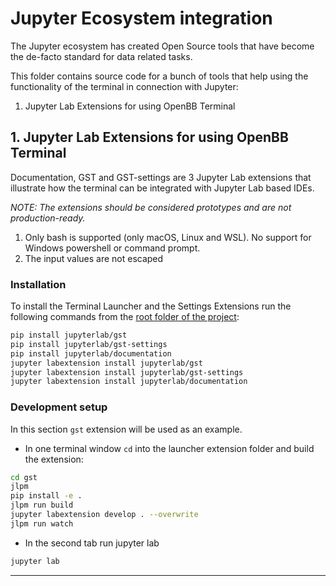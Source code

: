 # Jupyter Ecosystem integration

The Jupyter ecosystem has created Open Source tools that have become the de-facto
standard for data related tasks.

This folder contains source code for a bunch of tools that help using the functionality
of the terminal in connection with Jupyter:

1. Jupyter Lab Extensions for using OpenBB Terminal

## 1. Jupyter Lab Extensions for using OpenBB Terminal

Documentation, GST and GST-settings are 3 Jupyter Lab extensions that illustrate how
the terminal can be integrated with Jupyter Lab based IDEs.

_NOTE: The extensions should be considered prototypes and are not production-ready._

1. Only bash is supported (only macOS, Linux and WSL). No support for Windows powershell or command prompt.
2. The input values are not escaped

### Installation

To install the Terminal Launcher and the Settings Extensions run the following commands from the [root folder of the project](/):

```bash
pip install jupyterlab/gst
pip install jupyterlab/gst-settings
pip install jupyterlab/documentation
jupyter labextension install jupyterlab/gst
jupyter labextension install jupyterlab/gst-settings
jupyter labextension install jupyterlab/documentation
```

### Development setup

In this section `gst` extension will be used as an example.

- In one terminal window `cd` into the launcher extension folder and build the extension:

```bash
cd gst
jlpm
pip install -e .
jlpm run build
jupyter labextension develop . --overwrite
jlpm run watch
```

- In the second tab run jupyter lab

```bash
jupyter lab
```

---
